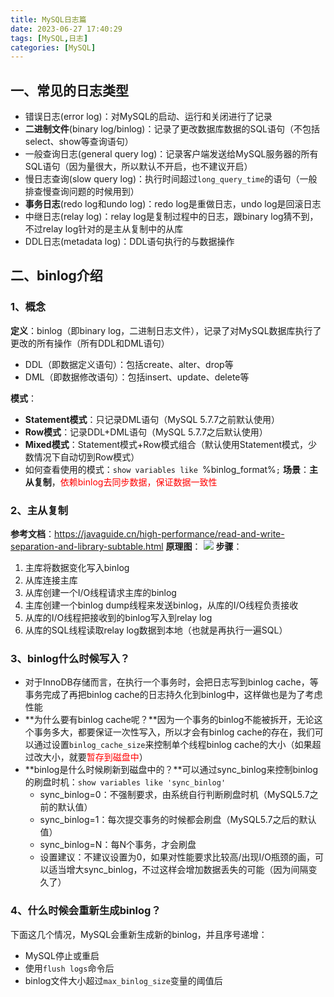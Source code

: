 ```yaml
---
title: MySQL日志篇
date: 2023-06-27 17:40:29
tags: [MySQL,日志]
categories: [MySQL]
---
```


## 一、常见的日志类型
* 错误日志(error log)：对MySQL的启动、运行和关闭进行了记录
* **二进制文件**(binary log/binlog)：记录了更改数据库数据的SQL语句（不包括select、show等查询语句）
 * 一般查询日志(general query log)：记录客户端发送给MySQL服务器的所有SQL语句（因为量很大，所以默认不开启，也不建议开启）
* 慢日志查询(slow query log)：执行时间超过`long_query_time`的语句（一般排查慢查询问题的时候用到）
* **事务日志**(redo log和undo log)：redo log是重做日志，undo log是回滚日志
* 中继日志(relay log)：relay log是复制过程中的日志，跟binary log猜不到，不过relay log针对的是主从复制中的从库
* DDL日志(metadata log)：DDL语句执行的与数据操作

## 二、binlog介绍
### 1、概念
**定义**：binlog（即binary log，二进制日志文件），记录了对MySQL数据库执行了更改的所有操作（所有DDL和DML语句）
* DDL（即数据定义语句）：包括create、alter、drop等
* DML（即数据修改语句）：包括insert、update、delete等

**模式**：
* **Statement模式**：只记录DML语句（MySQL 5.7.7之前默认使用）
* **Row模式**：记录DDL+DML语句（MySQL 5.7.7之后默认使用）
* **Mixed模式**：Statement模式+Row模式组合（默认使用Statement模式，少数情况下自动切到Row模式）
* 如何查看使用的模式：`show variables like `%binlog_format%`;`
**场景**：**主从复制**，<font color=red>依赖binlog去同步数据，保证数据一致性</font>

### 2、主从复制
**参考文档**：https://javaguide.cn/high-performance/read-and-write-separation-and-library-subtable.html
**原理图**：
 ![](/images/mysql/mysql主从复制流程图.png)
**步骤**：
1. 主库将数据变化写入binlog
2. 从库连接主库
3. 从库创建一个I/O线程请求主库的binlog
4. 主库创建一个binlog dump线程来发送binlog，从库的I/O线程负责接收
5. 从库的I/O线程把接收到的binlog写入到relay log
6. 从库的SQL线程读取relay log数据到本地（也就是再执行一遍SQL）


### 3、binlog什么时候写入？
* 对于InnoDB存储而言，在执行一个事务时，会把日志写到binlog cache，等事务完成了再把binlog cache的日志持久化到binlog中，这样做也是为了考虑性能
* **为什么要有binlog cache呢？**因为一个事务的binlog不能被拆开，无论这个事务多大，都要保证一次性写入，所以才会有binlog cache的存在，我们可以通过设置`binlog_cache_size`来控制单个线程binlog cache的大小（如果超过改大小，就要<font color=red>暂存到磁盘中</font>）
* **binlog是什么时候刷新到磁盘中的？**可以通过sync_binlog来控制binlog的刷盘时机：`show variables like 'sync_binlog'`
    * sync_binlog=0：不强制要求，由系统自行判断刷盘时机（MySQL5.7之前的默认值）
    * sync_binlog=1：每次提交事务的时候都会刷盘（MySQL5.7之后的默认值）
    * sync_binlog=N：每N个事务，才会刷盘
    * 设置建议：不建议设置为0，如果对性能要求比较高/出现I/O瓶颈的画，可以适当增大sync_binlog，不过这样会增加数据丢失的可能（因为间隔变久了）
    
### 4、什么时候会重新生成binlog？
下面这几个情况，MySQL会重新生成新的binlog，并且序号递增：
* MySQL停止或重启
* 使用`flush logs`命令后
* binlog文件大小超过`max_binlog_size`变量的阈值后




